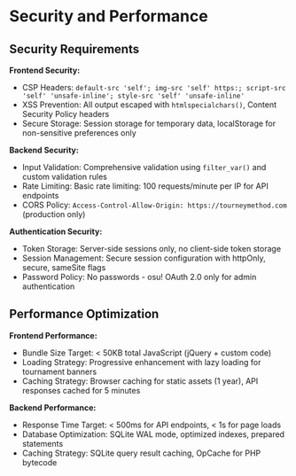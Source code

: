 # Security and Performance

## Security Requirements

**Frontend Security:**
- CSP Headers: `default-src 'self'; img-src 'self' https:; script-src 'self' 'unsafe-inline'; style-src 'self' 'unsafe-inline'`
- XSS Prevention: All output escaped with `htmlspecialchars()`, Content Security Policy headers
- Secure Storage: Session storage for temporary data, localStorage for non-sensitive preferences only

**Backend Security:**
- Input Validation: Comprehensive validation using `filter_var()` and custom validation rules
- Rate Limiting: Basic rate limiting: 100 requests/minute per IP for API endpoints
- CORS Policy: `Access-Control-Allow-Origin: https://tourneymethod.com` (production only)

**Authentication Security:**
- Token Storage: Server-side sessions only, no client-side token storage
- Session Management: Secure session configuration with httpOnly, secure, sameSite flags
- Password Policy: No passwords - osu! OAuth 2.0 only for admin authentication

## Performance Optimization

**Frontend Performance:**
- Bundle Size Target: < 50KB total JavaScript (jQuery + custom code)
- Loading Strategy: Progressive enhancement with lazy loading for tournament banners
- Caching Strategy: Browser caching for static assets (1 year), API responses cached for 5 minutes

**Backend Performance:**
- Response Time Target: < 500ms for API endpoints, < 1s for page loads
- Database Optimization: SQLite WAL mode, optimized indexes, prepared statements
- Caching Strategy: SQLite query result caching, OpCache for PHP bytecode
